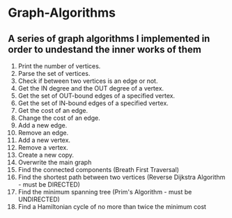 # Graph-Algorithms
## A series of graph algorithms I implemented in order to undestand the inner works of them

1.  Print the number of vertices.
2.  Parse the set of vertices.
3.  Check if between two vertices is an edge or not.
4.  Get the IN degree and the OUT degree of a vertex.
5.  Get the set of OUT-bound edges of a specified vertex.
6.  Get the set of IN-bound edges of a specified vertex.
7.  Get the cost of an edge.
8.  Change the cost of an edge.
9.  Add a new edge.
10. Remove an edge.
11. Add a new vertex.
12. Remove a vertex.
13. Create a new copy.
14. Overwrite the main graph
15. Find the connected components (Breath First Traversal)
16. Find the shortest path between two vertices (Reverse Dijkstra Algorithm - must be DIRECTED)
17. Find the minimum spanning tree (Prim's Algorithm - must be UNDIRECTED)
18. Find a Hamiltonian cycle of no more than twice the minimum cost
